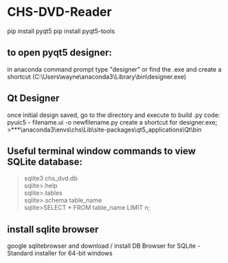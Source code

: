 # CHS-DVD-Reader
pip install pyqt5
pip install pyqt5-tools

## to open pyqt5 designer:
in anaconda command prompt type "designer"
or find the .exe and create a shortcut (C:\Users\wayne\anaconda3\Library\bin\designer.exe)

## Qt Designer
once initial design saved, go to the directory and execute to build .py code:
pyuic5 - filename.ui -o newfilename.py
create a shortcut for designer.exe; >***\anaconda3\envs\chs\Lib\site-packages\qt5_applications\Qt\bin

## Useful terminal window commands to view SQLite database:
>sqlite3 chs_dvd.db<br>
sqlite>.help<br>
sqlite>.tables<br>
sqlite>.schema table_name<br>
sqlite>SELECT * FROM table_name LIMIT n;<br>

## install sqlite browser
google sqlitebrowser and download / install DB Browser for SQLite - Standard installer for 64-bit windows


